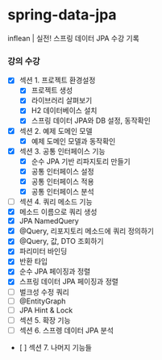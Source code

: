    # spring-data-jpa
inflean | 실전! 스프링 데이터 JPA 수강 기록


### 강의 수강
- [x] 섹션 1. 프로젝트 환경설정
  - [x] 프로젝트 생성
  - [x] 라이브러리 살펴보기
  - [x] H2 데이터베이스 설치
  - [x] 스프링 데이터 JPA와 DB 설정, 동작확인
- [x] 섹션 2. 예제 도메인 모델
  - [x] 예제 도메인 모델과 동작확인
- [x] 섹션 3. 공통 인터페이스 기능
  - [x] 순수 JPA 기반 리파지토리 만들기
  - [x] 공통 인터페이스 설정
  - [x] 공통 인터페이스 적용    
  - [x] 공통 인터페이스 분석 
- [ ] 섹션 4. 쿼리 메소드 기능
 - [x] 메소드 이름으로 쿼리 생성
 - [x] JPA NamedQuery 
 - [x] @Query, 리포지토리 메소드에 쿼리 정의하기
 - [x] @Query, 값, DTO 조회하기
 - [x] 파리미터 바인딩 
 - [x] 반환 타입
 - [x] 순수 JPA 페이징과 정렬
 - [x] 스프링 데이터 JPA 페이징과 정렬
 - [ ] 벌크성 수정 쿼리
 - [ ] @EntityGraph
 - [ ] JPA Hint & Lock 
- [ ] 섹션 5. 확장 기능
- [ ] 섹션 6. 스프렝 데이터 JPA 분석
-    [ ] 섹션 7. 나머지 기능들 

